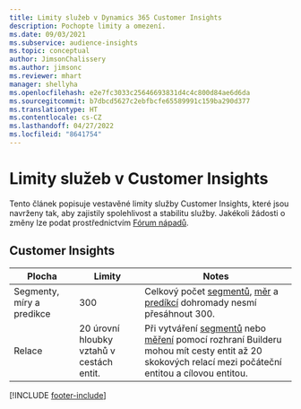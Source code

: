 ```yaml
---
title: Limity služeb v Dynamics 365 Customer Insights
description: Pochopte limity a omezení.
ms.date: 09/03/2021
ms.subservice: audience-insights
ms.topic: conceptual
author: JimsonChalissery
ms.author: jimsonc
ms.reviewer: mhart
manager: shellyha
ms.openlocfilehash: e2e7fc3033c25646693831d4c4c800d84ae6d6da
ms.sourcegitcommit: b7dbcd5627c2ebfbcfe65589991c159ba290d377
ms.translationtype: HT
ms.contentlocale: cs-CZ
ms.lasthandoff: 04/27/2022
ms.locfileid: "8641754"
---
```

# <a name="service-limits-in-customer-insights"></a>Limity služeb v Customer Insights

Tento článek popisuje vestavěné limity služby Customer Insights, které jsou navrženy tak, aby zajistily spolehlivost a stabilitu služby. Jakékoli žádosti o změny lze podat prostřednictvím [Fórum nápadů](https://go.microsoft.com/fwlink/?linkid=2074172). 

## <a name="customer-insights"></a>Customer Insights

| Plocha  | Limity  | Notes |
|-------------|---------------------------------------------------------------------|---------------------------------------------------------------------|
| Segmenty, míry a predikce | 300  | Celkový počet [segmentů](segments.md), [měr](measures.md) a [predíkcí](predictions.md) dohromady nesmí přesáhnout 300.  |
| Relace | 20 úrovní hloubky vztahů v cestách entit. | Při vytváření [segmentů](segments.md) nebo [měření](measures.md) pomocí rozhraní Builderu mohou mít cesty entit až 20 skokových relací mezi počáteční entitou a cílovou entitou.  |


[!INCLUDE [footer-include](includes/footer-banner.md)]
